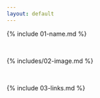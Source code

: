 ```yaml
---
layout: default
---
```


{% include 01-name.md %}

<br>

{% includes/02-image.md %}

<br>

{% include 03-links.md %}

